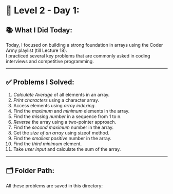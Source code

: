 # 📅 Level 2 - Day 1: 

## 📚 What I Did Today:

Today, I focused on building a strong foundation in arrays using the Coder Army playlist (till Lecture 18).  
I practiced several key problems that are commonly asked in coding interviews and competitive programming.

---

## ✅ Problems I Solved:

1. *Calculate Average* of all elements in an array.
2. *Print characters* using a character array.
3. Access elements using *array indexing*.
4. Find the *maximum* and *minimum* elements in the array.
5. Find the *missing number* in a sequence from 1 to n.
6. *Reverse* the array using a two-pointer approach.
7. Find the *second maximum* number in the array.
8. Get the *size of an array* using sizeof method.
9. Find the *smallest positive* number in the array.
10. Find the *third minimum* element.
11. Take *user input* and calculate the sum of the array.

---

## 🗂 Folder Path:

All these problems are saved in this directory: